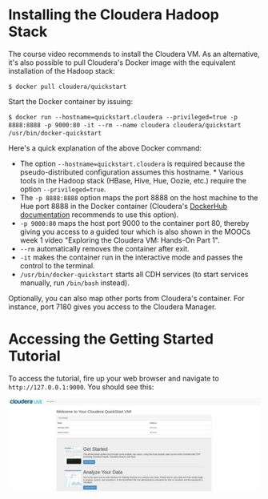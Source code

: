 # Installing the Cloudera Hadoop Stack
The course video recommends to install the Cloudera VM. As an alternative, it's also possible to pull Cloudera's Docker image with the equivalent installation of the Hadoop stack:

```shell
$ docker pull cloudera/quickstart
```

Start the Docker container by issuing:

```shell
$ docker run --hostname=quickstart.cloudera --privileged=true -p 8888:8888 -p 9000:80 -it --rm --name cloudera cloudera/quickstart /usr/bin/docker-quickstart
```

Here's a quick explanation of the above Docker command:
* The option `--hostname=quickstart.cloudera` is required because the pseudo-distributed configuration assumes this hostname. * Various tools in the Hadoop stack (HBase, Hive, Hue, Oozie, etc.) require the option `--privileged=true`. 
* The `-p 8888:8888` option maps the port 8888 on the host machine to the Hue port 8888 in the Docker container (Cloudera's [DockerHub documentation](https://hub.docker.com/r/cloudera/quickstart) recommends to use this option). 
* `-p 9000:80` maps the host port 9000 to the container port 80, thereby giving you access to a guided tour which is also shown in the MOOCs week 1 video "Exploring the Cloudera VM: Hands-On Part 1". 
* `--rm` automatically removes the container after exit.
* `-it` makes the container run in the interactive mode and passes the control to the terminal.
* `/usr/bin/docker-quickstart` starts all CDH services (to start services manually, run `/bin/bash` instead).

Optionally, you can also map other ports from Cloudera's container. For instance, port 7180 gives you access to the Cloudera Manager.

# Accessing the Getting Started Tutorial
To access the tutorial, fire up your web browser and navigate to `http://127.0.0.1:9000`. You should see this:

![cdh-getting-started](./img/cdh-getting-started.png)




